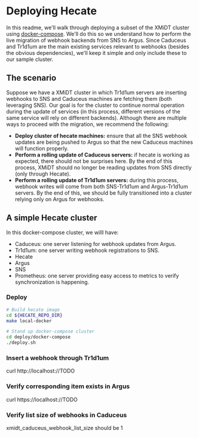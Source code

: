 # Deploying Hecate

In this readme, we'll walk through deploying a subset of the XMiDT cluster using [docker-compose](https://docs.docker.com/install). We'll do this so we understand how to perform the live migration of webhook backends from SNS to Argus. Since Caduceus and Tr1d1um are the main existing services relevant to webhooks (besides the obvious dependencies), we'll keep it simple and only include these to our sample cluster.

## The scenario

Suppose we have a XMiDT cluster in which Tr1d1um servers are inserting webhooks to SNS and Caduceus machines are fetching them (both leveraging SNS). Our goal is for the cluster to continue normal operation during the update of services (in this process, different versions of the same service will rely on different backends). Although there are multiple ways to proceed with the migration, we recommend the following:

- **Deploy cluster of hecate machines:** ensure that all the SNS webhook updates are being pushed to Argus so that the new Caduceus machines will function properly.
- **Perform a rolling update of Caduceus servers:** if hecate is working as expected, there should not be surprises here. By the end of this process, XMiDT should no longer be reading updates from SNS directly (only through Hecate).
- **Perform a rolling update of Tr1d1um servers:** during this process, webhook writes will come from both SNS-Tr1d1um and Argus-Tr1d1um servers. By the end of this, we should be fully transitioned into a cluster relying only on Argus for webhooks.

## A simple Hecate cluster

In this docker-compose cluster, we willl have:

- Caduceus: one server listening for webhook updates from Argus.
- Tr1d1um: one server writing webhook registrations to SNS.
- Hecate
- Argus
- SNS
- Prometheus: one server providing easy access to metrics to verify synchronization is happening.

### Deploy

```bash
# Build hecate image
cd ${HECATE_REPO_DIR}
make local-docker

# Stand up docker-compose cluster
cd deploy/docker-compose
./deploy.sh
```

### Insert a webhook through Tr1d1um

curl http://localhost://TODO

### Verify corresponding item exists in Argus
curl https://localhost://TODO 

### Verify list size of webhooks in Caduceus
xmidt_caduceus_webhook_list_size should be 1

